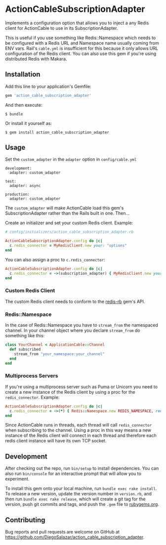 # ActionCableSubscriptionAdapter

Implements a configuration option that allows you to inject a any Redis client for ActionCable to use in its SubscriptionAdapter. 

This is useful if you use something like Redis::Namespace which needs to be configured with a Redis URL and Namespace name usually coming from ENV vars. Rail's `cable.yml` is insufficient for this because it only allows URL configuration of the Redis client. You can also use this gem if you're using distributed Redis with Makara.

## Installation

Add this line to your application's Gemfile:

```ruby
gem 'action_cable_subscription_adapter'
```

And then execute:

    $ bundle

Or install it yourself as:

    $ gem install action_cable_subscription_adapter

## Usage

Set the `custom_adapter` in the `adapter` option in `config/cable.yml`

```
development:
  adapter: custom_adapter

test:
  adapter: async

production:
  adapter: custom_adapter
```

The `custom_adapter` will make ActionCable load this gem's SubscriptionAdapter rather than the Rails built in one. Then...

Create an initializer and set your custom Redis client.
Example:

```ruby
# config/initializers/action_cable_subscription_adapter.rb

ActionCableSubscriptionAdapter.config do |c|
  c.redis_connector = MyRedisClient.new your: "options"
end
```

You can also assign a proc to `c.redis_connector`:

```ruby
ActionCableSubscriptionAdapter.config do |c|
  c.redis_connector = ->(subscription_adapter) { MyRedisClient.new your: "options" }
end
```

### Custom Redis Client

The custom Redis client needs to conform to the [redis-rb](https://github.com/redis/redis-rb) gem's API.

### Redis::Namespace

In the case of Redis::Namespace you have to `stream_from` the namespaced channel. In your channel object where you declare `stream_from` do something like this:

```ruby
class YourChannel < ApplicationCable::Channel
  def subscribed
    stream_from "your_namespace:your_channel"
  end
end
```

### Multiprocess Servers

If you're using a multiprocess server such as Puma or Unicorn you need to create a new instance of the Redis client by using a proc for the `redis_connector`.
Example:

```ruby
ActionCableSubscriptionAdapter.config do |c|
  c.redis_connector = ->(*) { Redis::Namespace.new REDIS_NAMESPACE, redis: Redis.new(url: REDIS_URL) }
end
```

Since ActionCable runs in threads, each thread will call `redis_connector` when subscribing to the channel. Using a proc in this way means a new instance of the Redis client will connect in each thread and therefore each redis client instance will have its own TCP socket.

## Development

After checking out the repo, run `bin/setup` to install dependencies. You can also run `bin/console` for an interactive prompt that will allow you to experiment.

To install this gem onto your local machine, run `bundle exec rake install`. To release a new version, update the version number in `version.rb`, and then run `bundle exec rake release`, which will create a git tag for the version, push git commits and tags, and push the `.gem` file to [rubygems.org](https://rubygems.org).

## Contributing

Bug reports and pull requests are welcome on GitHub at https://github.com/DiegoSalazar/action_cable_subscription_adapter.
